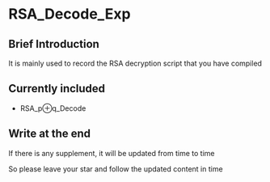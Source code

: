 # RSA_Decode_Exp
## Brief Introduction

It is mainly used to record the RSA decryption script that you have compiled

## Currently included

- RSA_p⊕q_Decode

## Write at the end

If there is any supplement, it will be updated from time to time

So please leave your star and follow the updated content in time
